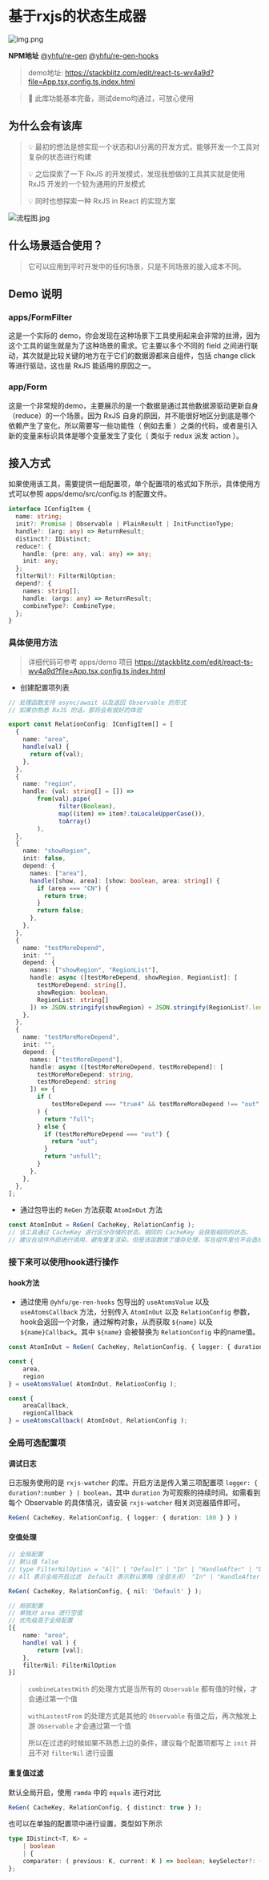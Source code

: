 # 基于rxjs的状态生成器

![img.png](img.png)

**NPM地址** [@yhfu/re-gen](https://www.npmjs.com/package/@yhfu/re-gen)  [@yhfu/re-gen-hooks](https://www.npmjs.com/package/@yhfu/re-gen-hooks)

> demo地址: https://stackblitz.com/edit/react-ts-wv4a9d?file=App.tsx,config.ts,index.html

> 🚀 此库功能基本完备，测试demo均通过，可放心使用

## 为什么会有该库

> 💡 最初的想法是想实现一个状态和UI分离的开发方式，能够开发一个工具对复杂的状态进行构建
> 
> 💡 之后探索了一下 RxJS 的开发模式，发现我想做的工具其实就是使用 RxJS 开发的一个较为通用的开发模式 
> 
> 💡 同时也想探索一种 RxJS in React 的实现方案 

![流程图.jpg](%E6%B5%81%E7%A8%8B%E5%9B%BE.jpg)
 
## 什么场景适合使用？

> 它可以应用到平时开发中的任何场景，只是不同场景的接入成本不同。

## Demo 说明

### apps/FormFilter

这是一个实际的 demo，你会发现在这种场景下工具使用起来会非常的丝滑，因为这个工具的诞生就是为了这种场景的需求。它主要以多个不同的 field 之间进行联动，其次就是比较关键的地方在于它们的数据源都来自组件，包括
change click 等进行驱动，这也是 RxJS 能适用的原因之一。

### app/Form

这是一个非常规的demo，主要展示的是一个数据是通过其他数据源驱动更新自身（reduce）的一个场景。因为 RxJS 自身的原因，并不能很好地区分到底是哪个依赖产生了变化，所以需要写一些功能性（ 例如去重 ）之类的代码，或者是引入新的变量来标识具体是哪个变量发生了变化（ 类似于
redux 派发 action ）。

## 接入方式

如果使用该工具，需要提供一组配置项，单个配置项的格式如下所示，具体使用方式可以参照 apps/demo/src/config.ts 的配置文件。

```typescript
interface IConfigItem {
  name: string;
  init?: Promise | Observable | PlainResult | InitFunctionType;
  handle?: (arg: any) => ReturnResult;
  distinct?: IDistinct;
  reduce?: {
    handle: (pre: any, val: any) => any;
    init: any;
  };
  filterNil?: FilterNilOption;
  depend?: {
    names: string[];
    handle: (args: any) => ReturnResult;
    combineType?: CombineType;
  };
}
```

### 具体使用方法

> 详细代码可参考 apps/demo 项目  https://stackblitz.com/edit/react-ts-wv4a9d?file=App.tsx,config.ts,index.html

- 创建配置项列表

```typescript
// 处理函数支持 async/await 以及返回 Observable 的形式
// 如果你熟悉 RxJS 的话，那将会有很好的体验

export const RelationConfig: IConfigItem[] = [
  {
    name: "area",
    handle(val) {
      return of(val);
    },
  },
  {
    name: "region",
    handle: (val: string[] = []) =>
        from(val).pipe(
              filter(Boolean),
              map((item) => item?.toLocaleUpperCase()),
              toArray()
        ),
  },
  {
    name: "showRegion",
    init: false,
    depend: {
      names: ["area"],
      handle([show, area]: [show: boolean, area: string]) {
        if (area === "CN") {
          return true;
        }
        return false;
      },
    },
  },
  {
    name: "testMoreDepend",
    init: "",
    depend: {
      names: ["showRegion", "RegionList"],
      handle: async ([testMoreDepend, showRegion, RegionList]: [
        testMoreDepend: string[],
        showRegion: boolean,
        RegionList: string[]
      ]) => JSON.stringify(showRegion) + JSON.stringify(RegionList?.length),
    },
  },
  {
    name: "testMoreMoreDepend",
    init: "",
    depend: {
      names: ["testMoreDepend"],
      handle: async ([testMoreMoreDepend, testMoreDepend]: [
        testMoreMoreDepend: string,
        testMoreDepend: string
      ]) => {
        if (
			testMoreDepend === "true4" && testMoreMoreDepend !== "out"
        ) {
          return "full";
        } else {
          if (testMoreMoreDepend === "out") {
            return "out";
          }
          return "unfull";
        }
      },
    },
  },
];
```

- 通过包导出的 `ReGen` 方法获取 `AtomInOut` 方法

```typescript
const AtomInOut = ReGen( CacheKey, RelationConfig );
// 该工具通过 CacheKey 进行区分存储的状态，相同的 CacheKey 会获取相同的状态。
// 建议在组件外部进行调用，避免重复渲染。但是该函数做了缓存处理，写在组件里也不会造成性能浪费。
```

### 接下来可以使用hook进行操作

#### hook方法

- 通过使用 `@yhfu/ge-ren-hooks` 包导出的 `useAtomsValue` 以及 `useAtomsCallback` 方法，分别传入 `AtomInOut`
  以及 `RelationConfig` 参数，hook会返回一个对象，通过解构对象，从而获取 `${name}` 以及 `${name}Callback`。其中 `${name}`
  会被替换为 `RelationConfig` 中的name值。

```typescript
const AtomInOut = ReGen( CacheKey, RelationConfig, { logger: { duration: 300 } } ); // 可以写到组件外边，也可以写到组件内部，实际通过 CacheKey 做了缓存的处理

const {
	area,
	region
} = useAtomsValue( AtomInOut, RelationConfig );

const {
	areaCallback,
	regionCallback
} = useAtomsCallback( AtomInOut, RelationConfig );
```

### 全局可选配置项

#### 调试日志

日志服务使用的是 `rxjs-watcher` 的库。开启方法是传入第三项配置项 `logger: { duration?:number } | boolean`，其中 `duration`
为可观察的持续时间。如需看到每个 Observable 的具体情况，请安装 `rxjs-watcher` 相关浏览器插件即可。

```typescript
ReGen( CacheKey, RelationConfig, { logger: { duration: 180 } } )
```

#### 空值处理

```typescript
// 全局配置
// 默认值 false
// type FilterNilOption = "All" | "Default" | "In" | "HandleAfter" | "DependAfter" | "Out"
// All 表示全局开启过滤  Default 表示默认策略（全部关闭） "In" | "HandleAfter" | "DependAfter" | "Out" 表示不同的阶段进行空值处理

ReGen( CacheKey, RelationConfig, { nil: 'Default' } );

// 局部配置
// 单独对 area 进行空值
// 优先级高于全局配置
[{
	name: "area",
	handle( val ) {
		return [val];
	},
    filterNil: FilterNilOption
}]
```

> `combineLatestWith` 的处理方式是当所有的 `Observable` 都有值的时候，才会通过第一个值
> 
> `withLastestFrom` 的处理方式是其他的 `Observable` 有值之后，再次触发上游 `Observable` 才会通过第一个值
> 
> 所以在过滤的时候如果不熟悉上边的条件，建议每个配置项都写上 `init` 并且不对 `filterNil` 进行设置

#### 重复值过滤

默认全局开启，使用 `ramda` 中的 `equals` 进行对比

```typescript
ReGen( CacheKey, RelationConfig, { distinct: true } );
```

也可以在单独的配置项中进行设置，类型如下所示

```typescript
type IDistinct<T, K> =
	| boolean
	| {
	comparator: ( previous: K, current: K ) => boolean; keySelector?: ( value: T ) => K;
};
```


